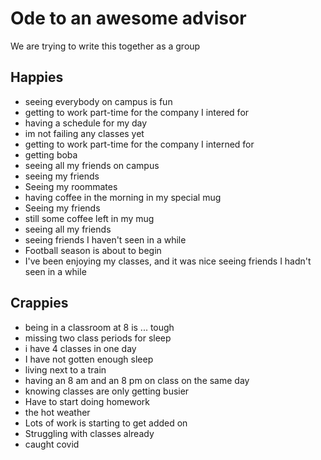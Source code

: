 # Ode to an awesome advisor
We are trying to write this together as a group


## Happies

- seeing everybody on campus is fun
- getting to work part-time for the company I intered for
- having a schedule for my day
- im not failing any classes yet
- getting to work part-time for the company I interned for
- getting boba
- seeing all my friends on campus
- seeing my friends
- Seeing my roommates
- having coffee in the morning in my special mug
- Seeing my friends
- still some coffee left in my mug
- seeing all my friends
- seeing friends I haven't seen in a while
- Football season is about to begin
- I've been enjoying my classes, and it was nice seeing friends I hadn't seen in a while

## Crappies

- being in a classroom at 8 is ... tough
- missing two class periods for sleep
- i have 4 classes in one day
- I have not gotten enough sleep
- living next to a train
- having an 8 am and an 8 pm on class on the same day
- knowing classes are only getting busier
- Have to start doing homework
- the hot weather
- Lots of work is starting to get added on
- Struggling with classes already 
- caught covid
